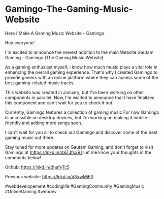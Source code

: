 # Gamingo-The-Gaming-Music-Website
Here I Make A Gaming Music Website - Gamingo

Hey everyone!



I'm excited to announce the newest addition to the main Website Gautam Gaming - Gamingo (The Gaming Music Website).

As a gaming enthusiast myself, I know how much music plays a vital role in enhancing the overall gaming experience. That's why I created Gamingo to provide gamers with an online platform where they can access some of the best gaming-related music tracks.



This website was created in January, but I've been working on other components in parallel. Now, I'm excited to announce that I have finalized this component and can't wait for you to check it out.



Currently, Gamingo features a collection of gaming music For now Gamingo is accessible on desktop devices, but I'm working on making it mobile-friendly and adding more songs soon. 

I can't wait for you all to check out Gamingo and discover some of the best gaming music out there.



Stay tuned for more updates on Gautam Gaming, and don't forget to visit Gamingo at [https://lnkd.in/d8ZJfs3B] Let me know your thoughts in the comments below!



Github: https://lnkd.in/dhafyTc5

Previous website: https://lnkd.in/d3xwMiF3



#webdevelopement #codinglife #GamingCommunity #GamingMusic #OnlineGaming #webdev 

